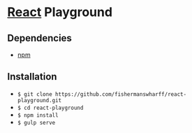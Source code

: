 # [React][react_url] Playground

## Dependencies

* [npm][npm_url]

## Installation

* `$ git clone https://github.com/fishermanswharff/react-playground.git`
* `$ cd react-playground`
* `$ npm install`
* `$ gulp serve`

[react_url]: https://facebook.github.io/react/
[npm_url]: https://www.npmjs.com/

